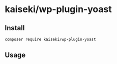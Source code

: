 # kaiseki/wp-plugin-yoast

## Install

```bash
composer require kaiseki/wp-plugin-yoast
```

## Usage
